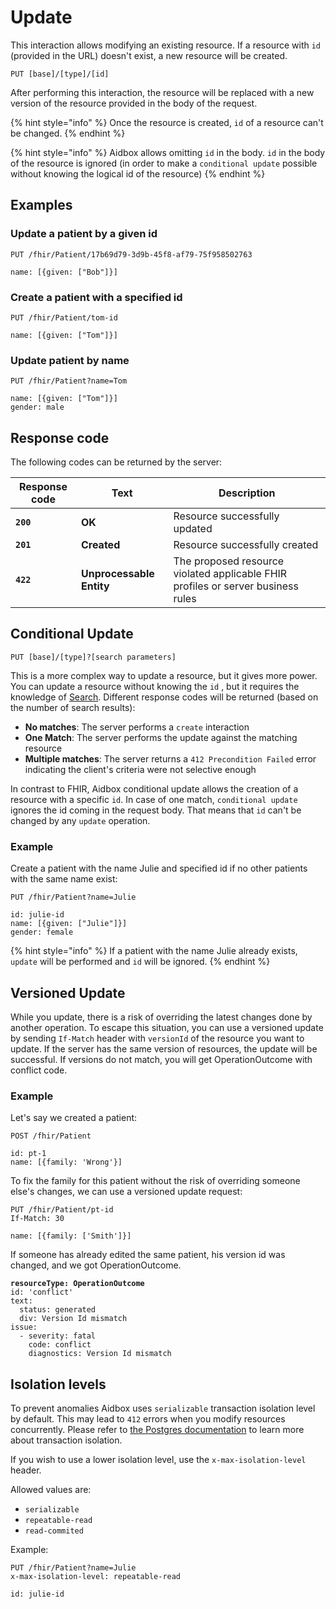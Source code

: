 # Update

This interaction allows modifying an existing resource. If a resource with `id` (provided in the URL) doesn't exist, a new resource will be created.

```http
PUT [base]/[type]/[id]
```

After performing this interaction, the resource will be replaced with a new version of the resource provided in the body of the request.

{% hint style="info" %}
Once the resource is created, `id` of a resource can't be changed.
{% endhint %}

{% hint style="info" %}
Aidbox allows omitting `id` in the body. `id` in the body of the resource is ignored (in order to make a `conditional update` possible without knowing the logical id of the resource)
{% endhint %}

## Examples

### Update a patient by a given id

```
PUT /fhir/Patient/17b69d79-3d9b-45f8-af79-75f958502763

name: [{given: ["Bob"]}]
```

### Create a patient with a specified id

```
PUT /fhir/Patient/tom-id

name: [{given: ["Tom"]}]
```

### Update patient by name

```
PUT /fhir/Patient?name=Tom

name: [{given: ["Tom"]}]
gender: male
```

## Response code

The following codes can be returned by the server:

| Response code | Text                     | Description                                                                      |
| ------------- | ------------------------ | -------------------------------------------------------------------------------- |
| **`200`**     | **OK**                   | Resource successfully updated                                                    |
| **`201`**     | **Created**              | Resource successfully created                                                    |
| **`422`**     | **Unprocessable Entity** | The proposed resource violated applicable FHIR profiles or server business rules |

## Conditional Update

```
PUT [base]/[type]?[search parameters]
```

This is a more complex way to update a resource, but it gives more power. You can update a resource without knowing the `id` , but it requires the knowledge of [Search](../../fhir-api/search-1/). Different response codes will be returned (based on the number of search results):

* **No matches**: The server performs a `create` interaction
* **One Match**: The server performs the update against the matching resource
* **Multiple matches**: The server returns a `412 Precondition Failed` error indicating the client's criteria were not selective enough

In contrast to FHIR, Aidbox conditional update allows the creation of a resource with a specific `id`. In case of one match, `conditional update` ignores the id coming in the request body. That means that `id` can't be changed by any `update` operation.

### Example

Create a patient with the name Julie and specified id if no other patients with the same name exist:

```
PUT /fhir/Patient?name=Julie

id: julie-id
name: [{given: ["Julie"]}]
gender: female
```

{% hint style="info" %}
If a patient with the name Julie already exists, `update` will be performed and `id` will be ignored.
{% endhint %}

## **Versioned Update**

While you update, there is a risk of overriding the latest changes done by another operation. To escape this situation, you can use a versioned update by sending `If-Match` header with `versionId` of the resource you want to update. If the server has the same version of resources, the update will be successful. If versions do not match, you will get OperationOutcome with conflict code.

### Example

Let's say we created a patient:

```
POST /fhir/Patient

id: pt-1
name: [{family: 'Wrong'}]
```

To fix the family for this patient without the risk of overriding someone else's changes, we can use a versioned update request:

```
PUT /fhir/Patient/pt-id
If-Match: 30

name: [{family: ['Smith']}]
```

If someone has already edited the same patient, his version id was changed, and we got OperationOutcome.

<pre><code><strong>resourceType: OperationOutcome
</strong>id: 'conflict'
text:
  status: generated
  div: Version Id mismatch
issue:
  - severity: fatal
    code: conflict
    diagnostics: Version Id mismatch
</code></pre>

## Isolation levels

To prevent anomalies Aidbox uses `serializable` transaction isolation level by default. This may lead to `412` errors when you modify resources concurrently. Please refer to [the Postgres documentation](https://www.postgresql.org/docs/15/transaction-iso.html) to learn more about transaction isolation.

If you wish to use a lower isolation level, use the `x-max-isolation-level` header.

Allowed values are:

* `serializable`
* `repeatable-read`
* `read-commited`

Example:

```
PUT /fhir/Patient?name=Julie
x-max-isolation-level: repeatable-read

id: julie-id
```
